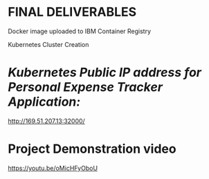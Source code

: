# FINAL DELIVERABLES

Docker image uploaded to IBM Container Registry 

Kubernetes Cluster Creation

# *Kubernetes Public IP address for Personal Expense Tracker Application:*

http://169.51.207.13:32000/

# **Project Demonstration video**

https://youtu.be/oMicHFyOboU